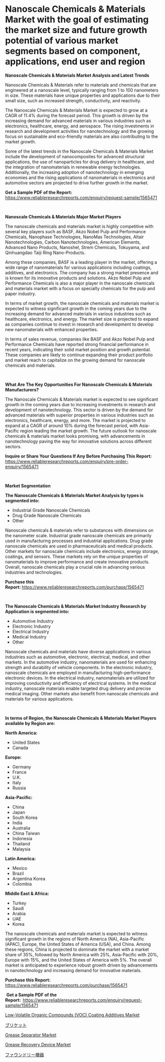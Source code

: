 <p><h1>Nanoscale Chemicals & Materials Market with the goal of estimating the market size and future growth potential of various market segments based on component, applications, end user and region</h1></p><p><strong>Nanoscale Chemicals & Materials Market Analysis and Latest Trends</strong></p>
<p><p>Nanoscale Chemicals & Materials refer to materials and chemicals that are engineered at a nanoscale level, typically ranging from 1 to 100 nanometers in size. These materials have unique properties and applications due to their small size, such as increased strength, conductivity, and reactivity.</p><p>The Nanoscale Chemicals & Materials Market is expected to grow at a CAGR of 11.4% during the forecast period. This growth is driven by the increasing demand for advanced materials in various industries such as electronics, healthcare, energy, and aerospace. The rising investments in research and development activities for nanotechnology and the growing focus on sustainable and eco-friendly materials are also contributing to the market growth.</p><p>Some of the latest trends in the Nanoscale Chemicals & Materials Market include the development of nanocomposites for advanced structural applications, the use of nanoparticles for drug delivery in healthcare, and the integration of nanomaterials in renewable energy technologies. Additionally, the increasing adoption of nanotechnology in emerging economies and the rising applications of nanomaterials in electronics and automotive sectors are projected to drive further growth in the market.</p></p>
<p><strong>Get a Sample PDF of the Report:&nbsp;</strong> <a href="https://www.reliableresearchreports.com/enquiry/request-sample/1565471">https://www.reliableresearchreports.com/enquiry/request-sample/1565471</a></p>
<p>&nbsp;</p>
<p><strong>Nanoscale Chemicals & Materials Major Market Players</strong></p>
<p><p>The nanoscale chemicals and materials market is highly competitive with several key players such as BASF, Akzo Nobel Pulp and Performance Chemicals, Nanophase Technologies, NanoMas Technologies, Altair Nanotechnologies, Carbon Nanotechnologies, American Elements, Advanced Nano Products, Nanoshel, Strem Chemicals, Tokuyama, and Qinhuangdao Taiji Ring Nano-Products.</p><p>Among these companies, BASF is a leading player in the market, offering a wide range of nanomaterials for various applications including coatings, additives, and electronics. The company has a strong market presence and is known for its innovative products and solutions. Akzo Nobel Pulp and Performance Chemicals is also a major player in the nanoscale chemicals and materials market with a focus on specialty chemicals for the pulp and paper industry.</p><p>In terms of market growth, the nanoscale chemicals and materials market is expected to witness significant growth in the coming years due to the increasing demand for advanced materials in various industries such as healthcare, electronics, and energy. The market size is projected to expand as companies continue to invest in research and development to develop new nanomaterials with enhanced properties.</p><p>In terms of sales revenue, companies like BASF and Akzo Nobel Pulp and Performance Chemicals have reported strong financial performance in recent years, indicating their solid market position and growth potential. These companies are likely to continue expanding their product portfolio and market reach to capitalize on the growing demand for nanoscale chemicals and materials.</p></p>
<p>&nbsp;</p>
<p><strong>What Are The Key Opportunities For Nanoscale Chemicals & Materials Manufacturers?</strong></p>
<p><p>The Nanoscale Chemicals & Materials market is expected to see significant growth in the coming years due to increasing investments in research and development of nanotechnology. This sector is driven by the demand for advanced materials with superior properties in various industries such as electronics, healthcare, energy, and more. The market is projected to expand at a CAGR of around 10% during the forecast period, with Asia-Pacific region leading the market growth. The future outlook for nanoscale chemicals & materials market looks promising, with advancements in nanotechnology paving the way for innovative solutions across different sectors.</p></p>
<p><strong>Inquire or Share Your Questions If Any Before Purchasing This Report:</strong> <a href="https://www.reliableresearchreports.com/enquiry/pre-order-enquiry/1565471">https://www.reliableresearchreports.com/enquiry/pre-order-enquiry/1565471</a></p>
<p>&nbsp;</p>
<p><strong>Market Segmentation</strong></p>
<p><strong>The Nanoscale Chemicals & Materials Market Analysis by types is segmented into:</strong></p>
<p><ul><li>Industrial Grade Nanoscale Chemicals</li><li>Drug Grade Nanoscale Chemicals</li><li>Other</li></ul></p>
<p><p>Nanoscale chemicals & materials refer to substances with dimensions on the nanometer scale. Industrial grade nanoscale chemicals are primarily used in manufacturing processes and industrial applications. Drug grade nanoscale chemicals are used in pharmaceuticals and medical products. Other markets for nanoscale chemicals include electronics, energy storage, coatings, and sensors. These markets rely on the unique properties of nanomaterials to improve performance and create innovative products. Overall, nanoscale chemicals play a crucial role in advancing various industries and technologies.</p></p>
<p><strong>Purchase this Report:&nbsp;</strong><a href="https://www.reliableresearchreports.com/purchase/1565471">https://www.reliableresearchreports.com/purchase/1565471</a></p>
<p>&nbsp;</p>
<p><strong>The Nanoscale Chemicals & Materials Market Industry Research by Application is segmented into:</strong></p>
<p><ul><li>Automotive Industry</li><li>Electronic Industry</li><li>Electrical Industry</li><li>Medical Industry</li><li>Other</li></ul></p>
<p><p>Nanoscale chemicals and materials have diverse applications in various industries such as automotive, electronic, electrical, medical, and other markets. In the automotive industry, nanomaterials are used for enhancing strength and durability of vehicle components. In the electronic industry, nanoscale chemicals are employed in manufacturing high-performance electronic devices. In the electrical industry, nanomaterials are utilized for improving conductivity and efficiency of electrical systems. In the medical industry, nanoscale materials enable targeted drug delivery and precise medical imaging. Other markets also benefit from nanoscale chemicals and materials for various applications.</p></p>
<p>&nbsp;</p>
<p><strong>In terms of Region, the Nanoscale Chemicals & Materials Market Players available by Region are:</strong></p>
<p>
    <p> <strong> North America: </strong>
        <ul>
            <li>United States</li>
            <li>Canada</li>
        </ul>
        </p> 
    <p> <strong> Europe: </strong>
        <ul>
            <li>Germany</li>
            <li>France</li>
            <li>U.K.</li>
            <li>Italy</li>
            <li>Russia</li>
        </ul>
        </p> 
    <p> <strong> Asia-Pacific: </strong>
        <ul>
            <li>China</li>
            <li>Japan</li>
            <li>South Korea</li>
            <li>India</li>
            <li>Australia</li>
            <li>China Taiwan</li>
            <li>Indonesia</li>
            <li>Thailand</li>
            <li>Malaysia</li>
        </ul>
        </p> 
    <p> <strong> Latin America: </strong>
        <ul>
            <li>Mexico</li>
            <li>Brazil</li>
            <li>Argentina Korea</li>
            <li>Colombia</li>
        </ul>
        </p> 
    <p> <strong> Middle East & Africa: </strong>
        <ul>
            <li>Turkey</li>
            <li>Saudi</li>
            <li>Arabia</li>
            <li>UAE</li>
            <li>Korea</li>
        </ul>
    </p>
    </p>
<p><p>The nanoscale chemicals and materials market is expected to witness significant growth in the regions of North America (NA), Asia-Pacific (APAC), Europe, the United States of America (USA), and China. Among these regions, China is projected to dominate the market with a market share of 35%, followed by North America with 25%, Asia-Pacific with 20%, Europe with 15%, and the United States of America with 5%. The overall market is anticipated to experience robust growth driven by advancements in nanotechnology and increasing demand for innovative materials.</p></p>
<p><strong>Purchase this Report: </strong><a href="https://www.reliableresearchreports.com/purchase/1565471">https://www.reliableresearchreports.com/purchase/1565471</a></p>
<p>&nbsp;<strong>Get a Sample PDF of the Report:&nbsp;&nbsp;</strong><a href="https://www.reliableresearchreports.com/enquiry/request-sample/1565471">https://www.reliableresearchreports.com/enquiry/request-sample/1565471</a></p>
<p><strong></strong></p>
<p><p><a href="https://github.com/mancsybtousav/Market-Research-Report-List-1/blob/main/low-volatile-organic-compounds-voc-coating-additives-market.md">Low-Volatile Organic Compounds (VOC) Coating Additives Market</a></p><p><a href="https://github.com/xtkhtofdt934839/Market-Research-Report-List-1/blob/main/6977838140.md">ブリケット</a></p><p><a href="https://issuu.com/reportprime-2/docs/grease-separator-market-size-2030.pptx">Grease Separator Market</a></p><p><a href="https://issuu.com/reportprime-2/docs/grease-recovery-device-market-size-2030.pptx">Grease Recovery Device Market</a></p><p><a href="https://github.com/ddwcuskozol07187/Market-Research-Report-List-1/blob/main/9863079141.md">ファウンドリー機器</a></p></p>